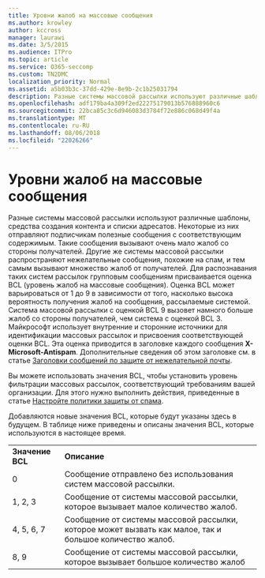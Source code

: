 ```yaml
---
title: Уровни жалоб на массовые сообщения
ms.author: krowley
author: kccross
manager: laurawi
ms.date: 3/5/2015
ms.audience: ITPro
ms.topic: article
ms.service: O365-seccomp
ms.custom: TN2DMC
localization_priority: Normal
ms.assetid: a5b03b3c-37dd-429e-8e9b-2c1b25031794
description: Разные системы массовой рассылки используют различные шаблоны, средства создания контента и списки адресатов. Некоторые из них отправляют подписчикам полезные сообщения с соответствующим содержимым. Такие сообщения вызывают очень мало жалоб со стороны получателей. Другие же системы массовой рассылки распространяют нежелательные сообщения, похожие на спам, и тем самым вызывают множество жалоб от получателей. Для распознавания таких систем рассылок групповым сообщениям присваивается оценка BCL (уровень жалоб на массовые сообщения). Оценка BCL может варьироваться от 1 до 9 в зависимости от того, насколько высока вероятность получения жалоб на сообщения, рассылаемые системой. Система массовой рассылки с оценкой BCL 9 вызовет намного больше жалоб со стороны получателей, чем система с оценкой BCL 3. Майкрософт использует внутренние и сторонние источники для идентификации массовых рассылок и присвоения соответствующей оценки BCL. Эта оценка приводится в заголовке каждого сообщения X-Microsoft-Antispam. Дополнительные сведения об этом заголовке см. в статье Заголовки сообщений по защите от нежелательной почты.
ms.openlocfilehash: adf179ba4a309f2ed22275179013b576888960c6
ms.sourcegitcommit: 22bca85c3c6d946083d3784f72e886c068d49f4a
ms.translationtype: MT
ms.contentlocale: ru-RU
ms.lasthandoff: 08/06/2018
ms.locfileid: "22026266"
---
```

# <a name="bulk-complaint-level-values"></a>Уровни жалоб на массовые сообщения

Разные системы массовой рассылки используют различные шаблоны, средства создания контента и списки адресатов. Некоторые из них отправляют подписчикам полезные сообщения с соответствующим содержимым. Такие сообщения вызывают очень мало жалоб со стороны получателей. Другие же системы массовой рассылки распространяют нежелательные сообщения, похожие на спам, и тем самым вызывают множество жалоб от получателей. Для распознавания таких систем рассылок групповым сообщениям присваивается оценка BCL (уровень жалоб на массовые сообщения). Оценка BCL может варьироваться от 1 до 9 в зависимости от того, насколько высока вероятность получения жалоб на сообщения, рассылаемые системой. Система массовой рассылки с оценкой BCL 9 вызовет намного больше жалоб со стороны получателей, чем система с оценкой BCL 3. Майкрософт использует внутренние и сторонние источники для идентификации массовых рассылок и присвоения соответствующей оценки BCL. Эта оценка приводится в заголовке каждого сообщения **X-Microsoft-Antispam**. Дополнительные сведения об этом заголовке см. в статье [Заголовки сообщений по защите от нежелательной почты](anti-spam-message-headers.md). 
  
Вы можете использовать значения BCL, чтобы установить уровень фильтрации массовых рассылок, соответствующий требованиям вашей организации. Для этого нужно выполнить действия, приведенные в статье [Настройте политики защиты от спама](configure-your-spam-filter-policies.md).
  
Добавляются новые значения BCL, которые будут указаны здесь в будущем. В таблице ниже приведены и описаны значения BCL, которые используются в настоящее время.
  
|||
|:-----|:-----|
|**Значение BCL** <br/> |**Описание** <br/> |
|0  <br/> |Сообщение отправлено без использования систем массовой рассылки.  <br/> |
|1, 2, 3  <br/> |Сообщение от системы массовой рассылки, которое вызывает малое количество жалоб.  <br/> |
|4, 5, 6, 7  <br/> |Сообщение от системы массовой рассылки, которое может вызвать как малое, так и большое количество жалоб.  <br/> |
|8, 9  <br/> |Сообщение от системы массовой рассылки, которое вызывает большое количество жалоб  <br/> |
   

